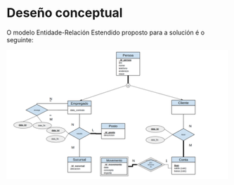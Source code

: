 # Deseño conceptual

O modelo Entidade-Relación Estendido proposto para a solución é o seguinte:

![Deseño conceptual](img/deseno_conceptual.png)